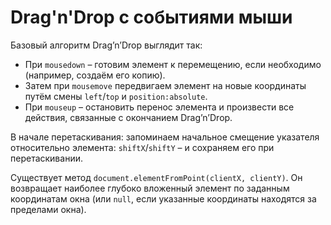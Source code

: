 # Drag'n'Drop с событиями мыши

Базовый алгоритм Drag’n’Drop выглядит так:

- При `mousedown` – готовим элемент к перемещению, если необходимо (например, создаём его копию).
- Затем при `mousemove` передвигаем элемент на новые координаты путём смены `left`/`top` и `position:absolute`.
- При `mouseup` – остановить перенос элемента и произвести все действия, связанные с окончанием Drag’n’Drop.

В начале перетаскивания: запоминаем начальное смещение указателя относительно элемента: 
`shiftX`/`shiftY` – и сохраняем его при перетаскивании.

Существует метод `document.elementFromPoint(clientX, clientY)`. 
Он возвращает наиболее глубоко вложенный элемент по заданным координатам окна 
(или `null`, если указанные координаты находятся за пределами окна).


